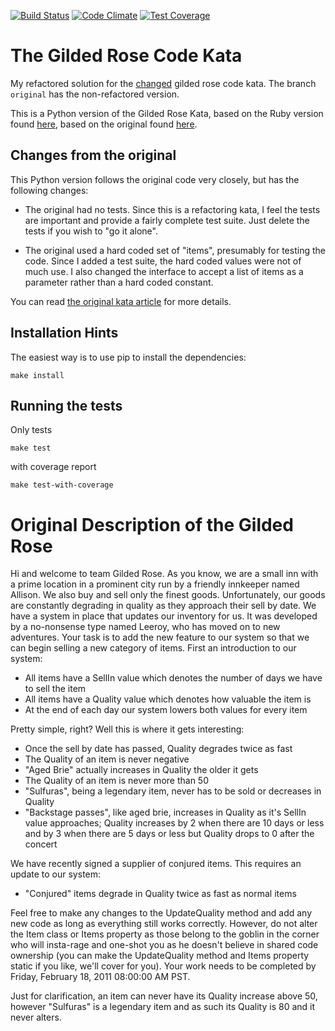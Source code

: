 [![Build Status](https://travis-ci.org/MainAero/gilded-rose-kata.svg?branch=master)](https://travis-ci.org/MainAero/gilded-rose-kata)
[![Code Climate](https://codeclimate.com/github/MainAero/gilded-rose-kata/badges/gpa.svg)](https://codeclimate.com/github/MainAero/gilded-rose-kata)
[![Test Coverage](https://codeclimate.com/github/MainAero/gilded-rose-kata/badges/coverage.svg)](https://codeclimate.com/github/MainAero/gilded-rose-kata/coverage)
# The Gilded Rose Code Kata

My refactored solution for the [changed](https://github.com/eykd/gilded-rose-kata) gilded rose code kata.
The branch `original` has the non-refactored version.

This is a Python version of the Gilded Rose Kata, based on the Ruby version
found [here](https://github.com/jimweirich/gilded_rose_kata/), based on the
original found
[here](http://iamnotmyself.com/2011/02/13/refactor-this-the-gilded-rose-kata/).

## Changes from the original

This Python version follows the original code very closely, but has the
following changes:

* The original had no tests.  Since this is a refactoring kata, I feel
  the tests are important and provide a fairly complete test suite.
  Just delete the tests if you wish to "go it alone".

* The original used a hard coded set of "items", presumably for
  testing the code.  Since I added a test suite, the hard coded values
  were not of much use.  I also changed the interface to accept a list of
  items as a parameter rather than a hard coded constant.

You can read
[the original kata article](http://iamnotmyself.com/2011/02/13/refactor-this-the-gilded-rose-kata/) for more details.

## Installation Hints

The easiest way is to use pip to install the dependencies:

    make install


## Running the tests

Only tests

    make test

with coverage report

    make test-with-coverage


# Original Description of the Gilded Rose

Hi and welcome to team Gilded Rose. As you know, we are a small inn
with a prime location in a prominent city run by a friendly innkeeper
named Allison. We also buy and sell only the finest
goods. Unfortunately, our goods are constantly degrading in quality as
they approach their sell by date. We have a system in place that
updates our inventory for us. It was developed by a no-nonsense type
named Leeroy, who has moved on to new adventures. Your task is to add
the new feature to our system so that we can begin selling a new
category of items. First an introduction to our system:

- All items have a SellIn value which denotes the number of days we
  have to sell the item
- All items have a Quality value which denotes how valuable the item is
- At the end of each day our system lowers both values for every item

Pretty simple, right? Well this is where it gets interesting:

  - Once the sell by date has passed, Quality degrades twice as fast
  - The Quality of an item is never negative
  - "Aged Brie" actually increases in Quality the older it gets
  - The Quality of an item is never more than 50
  - "Sulfuras", being a legendary item, never has to be sold or
    decreases in Quality
  - "Backstage passes", like aged brie, increases in Quality as it's
    SellIn value approaches; Quality increases by 2 when there are 10
    days or less and by 3 when there are 5 days or less but Quality
    drops to 0 after the concert

We have recently signed a supplier of conjured items. This requires an update to our system:

- "Conjured" items degrade in Quality twice as fast as normal items

Feel free to make any changes to the UpdateQuality method and add any
new code as long as everything still works correctly. However, do not
alter the Item class or Items property as those belong to the goblin
in the corner who will insta-rage and one-shot you as he doesn't
believe in shared code ownership (you can make the UpdateQuality
method and Items property static if you like, we'll cover for
you). Your work needs to be completed by Friday, February 18, 2011
08:00:00 AM PST.

Just for clarification, an item can never have its Quality increase
above 50, however "Sulfuras" is a legendary item and as such its
Quality is 80 and it never alters.

